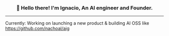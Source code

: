 <h3 align="center">👋 Hello there! I'm Ignacio, An AI engineer and Founder.</h3>

---

Currently: Working on launching a new product & building AI OSS like https://github.com/nachoal/aig
